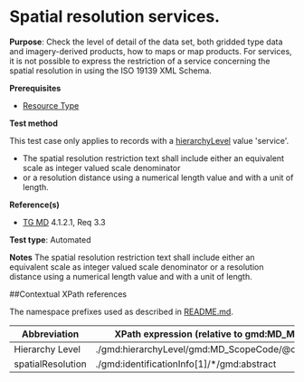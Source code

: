 # Spatial resolution services.

**Purpose**:
Check the level of detail of the data set, both gridded type data and imagery-derived products,
how to maps or map products.
For services, it is not possible to express the restriction of a service concerning the spatial 
resolution in using the ISO 19139 XML Schema.

**Prerequisites**

* [Resource Type](http://inspire.ec.europa.eu/id/ats/metadata/2.0/sds/resource-type)

**Test method**

This test case only applies to records with a [hierarchyLevel](#hierarchyLevel) value 'service'.

* The spatial resolution restriction text shall include either an equivalent scale as integer valued scale denominator
* or a resolution distance using a numerical length value and with a unit of length.

**Reference(s)**	 

* [TG MD](http://inspire.ec.europa.eu/id/ats/metadata/2.0/sds/README#ref_TG_MD) 4.1.2.1, Req 3.3

**Test type**: Automated

**Notes**
The spatial resolution restriction text shall include either an equivalent scale as integer valued scale
 denominator or a resolution distance using a numerical length value and with a unit of length.
 
##Contextual XPath references

The namespace prefixes used as described in [README.md](http://inspire.ec.europa.eu/id/ats/metadata/2.0/sds/README#namespaces).

Abbreviation                                   |  XPath expression (relative to gmd:MD_Metadata)
-----------------------------------------------| -------------------------------------------------------------------------
<a name="hierarchyLevel"></a> Hierarchy Level | ./gmd:hierarchyLevel/gmd:MD_ScopeCode/@codeListValue
<a name="spatialResolution"></a> spatialResolution | ./gmd:identificationInfo[1]/\*/gmd:abstract

